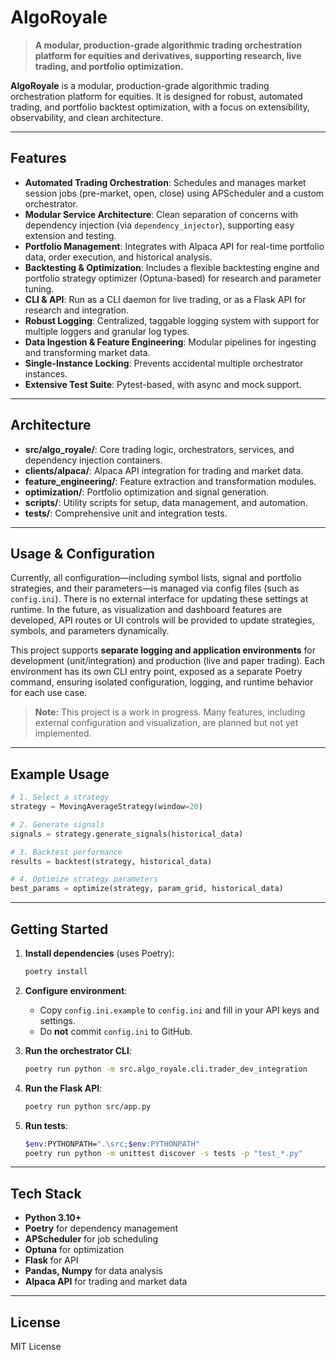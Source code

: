 

# AlgoRoyale

> **A modular, production-grade algorithmic trading orchestration platform for equities and derivatives, supporting research, live trading, and portfolio optimization.**

**AlgoRoyale** is a modular, production-grade algorithmic trading orchestration platform for equities. It is designed for robust, automated trading, and portfolio backtest optimization, with a focus on extensibility, observability, and clean architecture.

---

## Features

- **Automated Trading Orchestration**: Schedules and manages market session jobs (pre-market, open, close) using APScheduler and a custom orchestrator.
- **Modular Service Architecture**: Clean separation of concerns with dependency injection (via `dependency_injector`), supporting easy extension and testing.
- **Portfolio Management**: Integrates with Alpaca API for real-time portfolio data, order execution, and historical analysis.
- **Backtesting & Optimization**: Includes a flexible backtesting engine and portfolio strategy optimizer (Optuna-based) for research and parameter tuning.
- **CLI & API**: Run as a CLI daemon for live trading, or as a Flask API for research and integration.
- **Robust Logging**: Centralized, taggable logging system with support for multiple loggers and granular log types.
- **Data Ingestion & Feature Engineering**: Modular pipelines for ingesting and transforming market data.
- **Single-Instance Locking**: Prevents accidental multiple orchestrator instances.
- **Extensive Test Suite**: Pytest-based, with async and mock support.

---

## Architecture

- **src/algo_royale/**: Core trading logic, orchestrators, services, and dependency injection containers.
- **clients/alpaca/**: Alpaca API integration for trading and market data.
- **feature_engineering/**: Feature extraction and transformation modules.
- **optimization/**: Portfolio optimization and signal generation.
- **scripts/**: Utility scripts for setup, data management, and automation.
- **tests/**: Comprehensive unit and integration tests.

---


## Usage & Configuration


Currently, all configuration—including symbol lists, signal and portfolio strategies, and their parameters—is managed via config files (such as `config.ini`). There is no external interface for updating these settings at runtime. In the future, as visualization and dashboard features are developed, API routes or UI controls will be provided to update strategies, symbols, and parameters dynamically.

This project supports **separate logging and application environments** for development (unit/integration) and production (live and paper trading). Each environment has its own CLI entry point, exposed as a separate Poetry command, ensuring isolated configuration, logging, and runtime behavior for each use case.

> **Note:** This project is a work in progress. Many features, including external configuration and visualization, are planned but not yet implemented.

---

## Example Usage

```python
# 1. Select a strategy
strategy = MovingAverageStrategy(window=20)

# 2. Generate signals
signals = strategy.generate_signals(historical_data)

# 3. Backtest performance
results = backtest(strategy, historical_data)

# 4. Optimize strategy parameters
best_params = optimize(strategy, param_grid, historical_data)
```

---

## Getting Started

1. **Install dependencies** (uses Poetry):
   ```sh
   poetry install
   ```

2. **Configure environment**:
   - Copy `config.ini.example` to `config.ini` and fill in your API keys and settings.
   - Do **not** commit `config.ini` to GitHub.

3. **Run the orchestrator CLI**:
   ```sh
   poetry run python -m src.algo_royale.cli.trader_dev_integration
   ```

4. **Run the Flask API**:
   ```sh
   poetry run python src/app.py
   ```

5. **Run tests**:
   ```sh
   $env:PYTHONPATH=".\src;$env:PYTHONPATH"
   poetry run python -m unittest discover -s tests -p "test_*.py"
   ```

---

## Tech Stack

- **Python 3.10+**
- **Poetry** for dependency management
- **APScheduler** for job scheduling
- **Optuna** for optimization
- **Flask** for API
- **Pandas, Numpy** for data analysis
- **Alpaca API** for trading and market data

---

## License

MIT License
